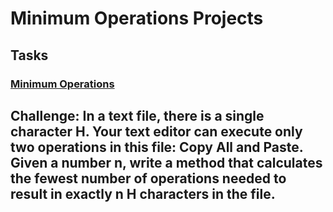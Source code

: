 # Minimum Operations Projects

## Tasks

### [Minimum Operations](https://github.com/AnthonyArmour/holbertonschool-interview/blob/main/0x02-minimum_operations/0-minoperations.py "Minimum Operations")
Challenge:
In a text file, there is a single character H. Your text editor can execute only two operations in this file: Copy All and Paste. Given a number n, write a method that calculates the fewest number of operations needed to result in exactly n H characters in the file.
---
